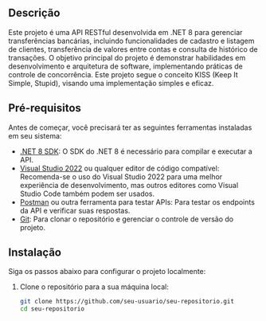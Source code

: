 ## Descrição

Este projeto é uma API RESTful desenvolvida em .NET 8 para gerenciar transferências bancárias, incluindo funcionalidades de cadastro e listagem de clientes, transferência de valores entre contas e consulta de histórico de transações. O objetivo principal do projeto é demonstrar habilidades em desenvolvimento e arquitetura de software, implementando práticas de 
controle de concorrência. Este projeto segue o conceito KISS (Keep It Simple, Stupid), visando uma implementação simples e eficaz.

## Pré-requisitos

Antes de começar, você precisará ter as seguintes ferramentas instaladas em seu sistema:

- [.NET 8 SDK](https://dotnet.microsoft.com/download/dotnet/8.0): O SDK do .NET 8 é necessário para compilar e executar a API.
- [Visual Studio 2022](https://visualstudio.microsoft.com/) ou qualquer editor de código compatível: Recomenda-se o uso do Visual Studio 2022 para uma melhor experiência de desenvolvimento, mas outros editores como Visual Studio Code também podem ser usados.
- [Postman](https://www.postman.com/) ou outra ferramenta para testar APIs: Para testar os endpoints da API e verificar suas respostas.
- [Git](https://git-scm.com/): Para clonar o repositório e gerenciar o controle de versão do projeto.

## Instalação

Siga os passos abaixo para configurar o projeto localmente:

1. Clone o repositório para a sua máquina local:

   ```bash
   git clone https://github.com/seu-usuario/seu-repositorio.git
   cd seu-repositorio
